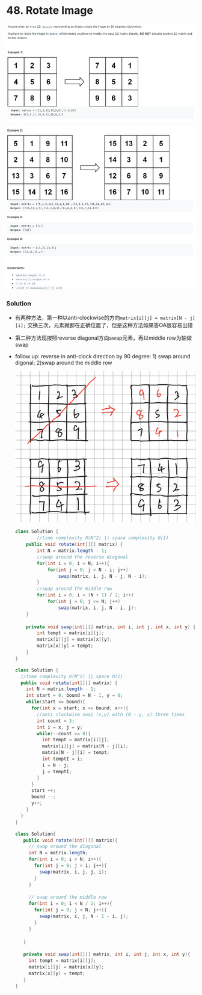 # 48. Rotate Image

![48%20Rotate%20Image%2017d801722a2e409881b2afbc448ed6ab/Untitled.png](48%20Rotate%20Image%2017d801722a2e409881b2afbc448ed6ab/Untitled.png)

![48%20Rotate%20Image%2017d801722a2e409881b2afbc448ed6ab/Untitled%201.png](48%20Rotate%20Image%2017d801722a2e409881b2afbc448ed6ab/Untitled%201.png)

### Solution

- 有两种方法，第一种以anti-clockwise的方向`matrix[i][j] = matrix[N - j][i];` 交换三次，元素就都在正确位置了，但是这种方法如果答OA很容易出错
- 第二种方法现按照reverse diagonal方向swap元素，再以middle row为轴做swap
- follow up: reverse in anti-clock direction by 90 degree: 1) swap around digonal; 2)swap around the middle row

    ![48%20Rotate%20Image%2017d801722a2e409881b2afbc448ed6ab/IMG_ACDA38122142-1.jpeg](48%20Rotate%20Image%2017d801722a2e409881b2afbc448ed6ab/IMG_ACDA38122142-1.jpeg)

    ```java
    class Solution {
    		//time complexity O(N^2) || space complexity O(1)
        public void rotate(int[][] matrix) {
            int N = matrix.length - 1;
            //swap around the reverse diagonal
            for(int i = 0; i < N; i++){
                for(int j = 0; j < N - i; j++)
                    swap(matrix, i, j, N - j, N - i);
            }
            //swap around the middle row
            for(int i = 0; i < (N + 1) / 2; i++)
                for(int j = 0; j <= N; j++)
                    swap(matrix, i, j, N - i, j);
        }

        private void swap(int[][] matrix, int i, int j, int x, int y) {
            int tempt = matrix[i][j];
            matrix[i][j] = matrix[x][y];
            matrix[x][y] = tempt;
        }
    }
    ```

    ```java
    class Solution {
      //time complexity O(N^2) || space O(1)
      public void rotate(int[][] matrix) {
        int N = matrix.length - 1;
        int start = 0, bound = N - 1, y = 0;
        while(start <= bound){
          for(int x = start; x <= bound; x++){
            //anti clockwise swap (x,y) with (N - y, x) three times
            int count = 3;
            int i = x, j = y;
            while(--count >= 0){
              int tempt = matrix[i][j];
              matrix[i][j] = matrix[N - j][i];
              matrix[N - j][i] = tempt;
              int temptI = i;
              i = N - j;
              j = temptI;
            }
          }
          start ++;
          bound --;
          y++;
        }
      }
    }
    ```
    ```java
    class Solution{
       public void rotate(int[][] matrix){
         // swap around the diagonal
         int N = matrix.length;
         for(int i = 0; i < N; i++){
           for(int j = 0; j < i; j++){
             swap(matrix, i, j, j, i);
           }
         }

         // swap around the middle row
         for(int i = 0; i < N / 2; i++){
           for(int j = 0; j < N; j++){
             swap(matrix, i, j, N - 1 - i, j);
           }
         }

       }

       private void swap(int[][] matrix, int i, int j, int x, int y){
         int tempt = matrix[i][j];
         matrix[i][j] = matrix[x][y];
         matrix[x][y] = tempt;
       }
    }     
    ```
